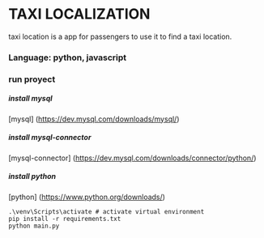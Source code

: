 # TAXI LOCALIZATION
taxi location is a app for  passengers to use it to find a taxi location.

### Language: python, javascript

### run proyect

##### install mysql
[mysql] (https://dev.mysql.com/downloads/mysql/)

##### install mysql-connector
[mysql-connector] (https://dev.mysql.com/downloads/connector/python/)

##### install python
[python] (https://www.python.org/downloads/)

```
.\venv\Scripts\activate # activate virtual environment
pip install -r requirements.txt
python main.py
```
